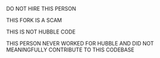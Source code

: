 DO NOT HIRE THIS PERSON

THIS FORK IS A SCAM

THIS IS NOT HUBBLE CODE

THIS PERSON NEVER WORKED FOR HUBBLE AND DID NOT MEANINGFULLY CONTRIBUTE TO THIS CODEBASE
